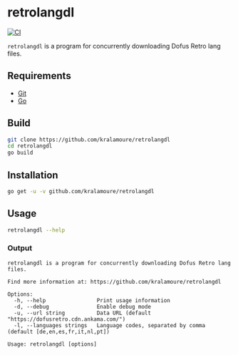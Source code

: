 # retrolangdl

[![CI](https://github.com/kralamoure/retrolangdl/actions/workflows/ci.yml/badge.svg)](https://github.com/kralamoure/retrolangdl/actions/workflows/ci.yml)

`retrolangdl` is a program for concurrently downloading Dofus Retro lang files.

## Requirements

- [Git](https://git-scm.com/)
- [Go](https://golang.org/)

## Build

```sh
git clone https://github.com/kralamoure/retrolangdl
cd retrolangdl
go build
```

## Installation

```sh
go get -u -v github.com/kralamoure/retrolangdl
```

## Usage

```sh
retrolangdl --help
```

### Output

```text
retrolangdl is a program for concurrently downloading Dofus Retro lang files.

Find more information at: https://github.com/kralamoure/retrolangdl

Options:
  -h, --help                Print usage information
  -d, --debug               Enable debug mode
  -u, --url string          Data URL (default "https://dofusretro.cdn.ankama.com/")
  -l, --languages strings   Language codes, separated by comma (default [de,en,es,fr,it,nl,pt])

Usage: retrolangdl [options]
```
